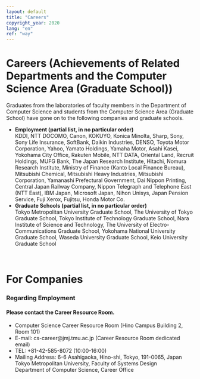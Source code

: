 ```yaml
---
layout: default
title: "Careers"
copyright_year: 2020
lang: "en"
ref: "way"
---
```


<h1 class="nav5">Careers (Achievements of Related Departments and the Computer Science Area (Graduate School))</h1>
<section>
  <p class="left">Graduates from the laboratories of faculty members in the Department of Computer Science and students from the Computer Science Area (Graduate School) have gone on to the following companies and graduate schools.</p>
  <ul>
    <li><b>Employment (partial list, in no particular order)</b><br>
    KDDI, NTT DOCOMO, Canon, KOKUYO, Konica Minolta, Sharp, Sony, Sony Life Insurance, SoftBank, Daikin Industries, DENSO, Toyota Motor Corporation, Yahoo, Yamato Holdings, Yamaha Motor, Asahi Kasei, Yokohama City Office, Rakuten Mobile, NTT DATA, Oriental Land, Recruit Holdings, MUFG Bank, The Japan Research Institute, Hitachi, Nomura Research Institute, Ministry of Finance (Kanto Local Finance Bureau), Mitsubishi Chemical, Mitsubishi Heavy Industries, Mitsubishi Corporation, Yamanashi Prefectural Government, Dai Nippon Printing, Central Japan Railway Company, Nippon Telegraph and Telephone East (NTT East), IBM Japan, Microsoft Japan, Nihon Unisys, Japan Pension Service, Fuji Xerox, Fujitsu, Honda Motor Co.
    <li><b>Graduate Schools (partial list, in no particular order)</b><br>
    Tokyo Metropolitan University Graduate School, The University of Tokyo Graduate School, Tokyo Institute of Technology Graduate School, Nara Institute of Science and Technology, The University of Electro-Communications Graduate School, Yokohama National University Graduate School, Waseda University Graduate School, Keio University Graduate School
  </ul>
  <p>&nbsp;</p>
</section>

<h1 class="nav5">For Companies</h1>

<h3>Regarding Employment</h3>

<h4>Please contact the Career Resource Room.</h4>

<ul>
  <li>
    Computer Science Career Resource Room (Hino Campus Building 2, Room 101)
  </li>
  <li>
    E-mail: cs-career@jmj.tmu.ac.jp (Career Resource Room dedicated email)
  </li>
  <li>
    TEL: +81-42-585-8072 (10:00-16:00)
  </li>
  <li>
    Mailing Address: 6-6 Asahigaoka, Hino-shi, Tokyo, 191-0065, Japan<br />
    Tokyo Metropolitan University, Faculty of Systems Design<br />
    Department of Computer Science, Career Office
  </li>
</ul>

